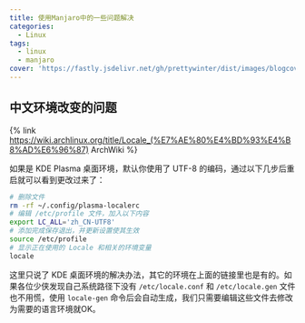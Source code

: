 ```yaml
---
title: 使用Manjaro中的一些问题解决
categories:
  - Linux
tags:
  - linux
  - manjaro
cover: 'https://fastly.jsdelivr.net/gh/prettywinter/dist/images/blogcover/arch.jpeg'
---
```


## 中文环境改变的问题

{% link https://wiki.archlinux.org/title/Locale_(%E7%AE%80%E4%BD%93%E4%B8%AD%E6%96%87) ArchWiki %}

如果是 KDE Plasma 桌面环境，默认你使用了 UTF-8 的编码，通过以下几步后重启就可以看到更改过来了：

```bash
# 删除文件
rm -rf ~/.config/plasma-localerc
# 编辑 /etc/profile 文件，加入以下内容
export LC_ALL='zh_CN-UTF8'
# 添加完成保存退出，并更新设置使其生效
source /etc/profile
# 显示正在使用的 Locale 和相关的环境变量
locale
```

这里只说了 KDE 桌面环境的解决办法，其它的环境在上面的链接里也是有的。如果各位少侠发现自己系统路径下没有 `/etc/locale.conf` 和 `/etc/locale.gen` 文件也不用慌，使用 `locale-gen` 命令后会自动生成，我们只需要编辑这些文件去修改为需要的语言环境就OK。

